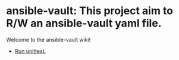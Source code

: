 # ansible-vault: This project aim to R/W an ansible-vault yaml file.

Welcome to the ansible-vault wiki!

* [Run unittest.](./unittest.md)
